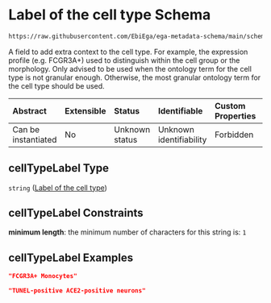# Label of the cell type Schema

```txt
https://raw.githubusercontent.com/EbiEga/ega-metadata-schema/main/schemas/EGA.sample.json#/properties/cellTypes/items/properties/cellTypeLabel
```

A field to add extra context to the cell type. For example, the expression profile (e.g. FCGR3A+) used to distinguish within the cell group or the morphology. Only advised to be used when the ontology term for the cell type is not granular enough. Otherwise, the most granular ontology term for the cell type should be used.

| Abstract            | Extensible | Status         | Identifiable            | Custom Properties | Additional Properties | Access Restrictions | Defined In                                                                   |
| :------------------ | :--------- | :------------- | :---------------------- | :---------------- | :-------------------- | :------------------ | :--------------------------------------------------------------------------- |
| Can be instantiated | No         | Unknown status | Unknown identifiability | Forbidden         | Allowed               | none                | [EGA.sample.json\*](../../../schemas/EGA.sample.json "open original schema") |

## cellTypeLabel Type

`string` ([Label of the cell type](ega-10-properties-array-of-cell-types-cell-type-properties-label-of-the-cell-type.md))

## cellTypeLabel Constraints

**minimum length**: the minimum number of characters for this string is: `1`

## cellTypeLabel Examples

```json
"FCGR3A+ Monocytes"
```

```json
"TUNEL-positive ACE2-positive neurons"
```
